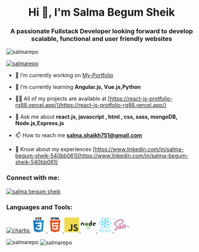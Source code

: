 <h1 align="center">Hi 👋, I'm Salma Begum Sheik</h1>
<h3 align="center">A passionate Fullstack Developer looking forward to develop scalable, functional and user friendly websites</h3>

<p align="left"> <img src="https://komarev.com/ghpvc/?username=salmarepo&label=Profile%20views&color=0e75b6&style=flat" alt="salmarepo" /> </p>

<p align="left"> <a href="https://github.com/ryo-ma/github-profile-trophy"><img src="https://github-profile-trophy.vercel.app/?username=salmarepo" alt="salmarepo" /></a> </p>

- 🔭 I’m currently working on [My-Portfolio](https:https://github.com/SalmaRepo/ReactJs_Protfolio)

- 🌱 I’m currently learning **Angular.js, Vue.js,Python**

- 👨‍💻 All of my projects are available at [https://react-js-protfolio-rg88.vercel.app/](https://react-js-protfolio-rg88.vercel.app/)

- 💬 Ask me about **react.js, javascript , html , css, sass, mongoDB, Node.js,Express.js**

- 📫 How to reach me **salma.shaikh751@gmail.com**

- 📄 Know about my experiences [https://www.linkedin.com/in/salma-begum-sheik-540bb061](https://www.linkedin.com/in/salma-begum-sheik-540bb061)

<h3 align="left">Connect with me:</h3>
<p align="left">
<a href="https://www.linkedin.com/in/salma-begum-sheik-540bb061" target="blank"><img align="center" src="https://raw.githubusercontent.com/rahuldkjain/github-profile-readme-generator/master/src/images/icons/Social/linked-in-alt.svg" alt="salma begum sheik" height="30" width="40" /></a>
</p>

<h3 align="left">Languages and Tools:</h3>
<p align="left"> <a href="https://www.chartjs.org" target="_blank" rel="noreferrer"> <img src="https://www.chartjs.org/media/logo-title.svg" alt="chartjs" width="40" height="40"/> </a> <a href="https://www.w3schools.com/css/" target="_blank" rel="noreferrer"> <img src="https://raw.githubusercontent.com/devicons/devicon/master/icons/css3/css3-original-wordmark.svg" alt="css3" width="40" height="40"/> </a> <a href="https://www.w3.org/html/" target="_blank" rel="noreferrer"> <img src="https://raw.githubusercontent.com/devicons/devicon/master/icons/html5/html5-original-wordmark.svg" alt="html5" width="40" height="40"/> </a> <a href="https://developer.mozilla.org/en-US/docs/Web/JavaScript" target="_blank" rel="noreferrer"> <img src="https://raw.githubusercontent.com/devicons/devicon/master/icons/javascript/javascript-original.svg" alt="javascript" width="40" height="40"/> </a> <a href="https://nodejs.org" target="_blank" rel="noreferrer"> <img src="https://raw.githubusercontent.com/devicons/devicon/master/icons/nodejs/nodejs-original-wordmark.svg" alt="nodejs" width="40" height="40"/> </a> <a href="https://reactjs.org/" target="_blank" rel="noreferrer"> <img src="https://raw.githubusercontent.com/devicons/devicon/master/icons/react/react-original-wordmark.svg" alt="react" width="40" height="40"/> </a> <a href="https://sass-lang.com" target="_blank" rel="noreferrer"> <img src="https://raw.githubusercontent.com/devicons/devicon/master/icons/sass/sass-original.svg" alt="sass" width="40" height="40"/> </a> </p>

<p><img align="left" src="https://github-readme-stats.vercel.app/api/top-langs?username=salmarepo&show_icons=true&locale=en&layout=compact" alt="salmarepo" /></p>

<p>&nbsp;<img align="center" src="https://github-readme-stats.vercel.app/api?username=salmarepo&show_icons=true&locale=en" alt="salmarepo" /></p>

